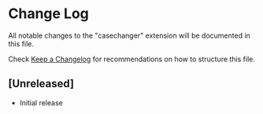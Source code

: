 # Change Log

All notable changes to the "casechanger" extension will be documented in this file.

Check [Keep a Changelog](http://keepachangelog.com/) for recommendations on how to structure this file.

## [Unreleased]

- Initial release